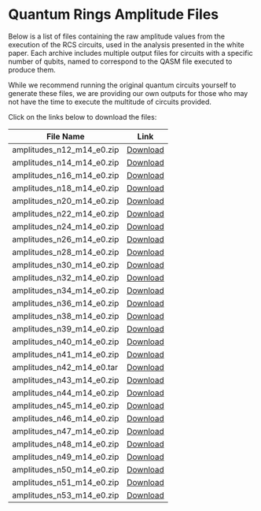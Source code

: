 # Quantum Rings Amplitude Files

Below is a list of files containing the raw amplitude values from the execution of the RCS circuits, used in the analysis presented in the white paper. Each archive includes multiple output files for circuits with a specific number of qubits, named to correspond to the QASM file executed to produce them.

While we recommend running the original quantum circuits yourself to generate these files, we are providing our own outputs for those who may not have the time to execute the multitude of circuits provided.

Click on the links below to download the files:

| File Name                         | Link                                                                 |
|-----------------------------------|----------------------------------------------------------------------|
| amplitudes_n12_m14_e0.zip         | [Download](https://quantum-rings-rcs-benchmarking.s3.us-east-2.amazonaws.com/amplitudes_n12_m14_e0.zip) |
| amplitudes_n14_m14_e0.zip         | [Download](https://quantum-rings-rcs-benchmarking.s3.us-east-2.amazonaws.com/amplitudes_n14_m14_e0.zip) |
| amplitudes_n16_m14_e0.zip         | [Download](https://quantum-rings-rcs-benchmarking.s3.us-east-2.amazonaws.com/amplitudes_n16_m14_e0.zip) |
| amplitudes_n18_m14_e0.zip         | [Download](https://quantum-rings-rcs-benchmarking.s3.us-east-2.amazonaws.com/amplitudes_n18_m14_e0.zip) |
| amplitudes_n20_m14_e0.zip         | [Download](https://quantum-rings-rcs-benchmarking.s3.us-east-2.amazonaws.com/amplitudes_n20_m14_e0.zip) |
| amplitudes_n22_m14_e0.zip         | [Download](https://quantum-rings-rcs-benchmarking.s3.us-east-2.amazonaws.com/amplitudes_n22_m14_e0.zip) |
| amplitudes_n24_m14_e0.zip         | [Download](https://quantum-rings-rcs-benchmarking.s3.us-east-2.amazonaws.com/amplitudes_n24_m14_e0.zip) |
| amplitudes_n26_m14_e0.zip         | [Download](https://quantum-rings-rcs-benchmarking.s3.us-east-2.amazonaws.com/amplitudes_n26_m14_e0.zip) |
| amplitudes_n28_m14_e0.zip         | [Download](https://quantum-rings-rcs-benchmarking.s3.us-east-2.amazonaws.com/amplitudes_n28_m14_e0.zip) |
| amplitudes_n30_m14_e0.zip         | [Download](https://quantum-rings-rcs-benchmarking.s3.us-east-2.amazonaws.com/amplitudes_n30_m14_e0.zip) |
| amplitudes_n32_m14_e0.zip         | [Download](https://quantum-rings-rcs-benchmarking.s3.us-east-2.amazonaws.com/amplitudes_n32_m14_e0.zip) |
| amplitudes_n34_m14_e0.zip         | [Download](https://quantum-rings-rcs-benchmarking.s3.us-east-2.amazonaws.com/amplitudes_n34_m14_e0.zip) |
| amplitudes_n36_m14_e0.zip         | [Download](https://quantum-rings-rcs-benchmarking.s3.us-east-2.amazonaws.com/amplitudes_n36_m14_e0.zip) |
| amplitudes_n38_m14_e0.zip         | [Download](https://quantum-rings-rcs-benchmarking.s3.us-east-2.amazonaws.com/amplitudes_n38_m14_e0.zip) |
| amplitudes_n39_m14_e0.zip         | [Download](https://quantum-rings-rcs-benchmarking.s3.us-east-2.amazonaws.com/amplitudes_n39_m14_e0.zip) |
| amplitudes_n40_m14_e0.zip         | [Download](https://quantum-rings-rcs-benchmarking.s3.us-east-2.amazonaws.com/amplitudes_n40_m14_e0.zip) |
| amplitudes_n41_m14_e0.zip         | [Download](https://quantum-rings-rcs-benchmarking.s3.us-east-2.amazonaws.com/amplitudes_n41_m14_e0.zip) |
| amplitudes_n42_m14_e0.tar         | [Download](https://quantum-rings-rcs-benchmarking.s3.us-east-2.amazonaws.com/amplitudes_n42_m14_e0.tar) |
| amplitudes_n43_m14_e0.zip         | [Download](https://quantum-rings-rcs-benchmarking.s3.us-east-2.amazonaws.com/amplitudes_n43_m14_e0.zip) |
| amplitudes_n44_m14_e0.zip         | [Download](https://quantum-rings-rcs-benchmarking.s3.us-east-2.amazonaws.com/amplitudes_n44_m14_e0.zip) |
| amplitudes_n45_m14_e0.zip         | [Download](https://quantum-rings-rcs-benchmarking.s3.us-east-2.amazonaws.com/amplitudes_n45_m14_e0.zip) |
| amplitudes_n46_m14_e0.zip         | [Download](https://quantum-rings-rcs-benchmarking.s3.us-east-2.amazonaws.com/amplitudes_n46_m14_e0.zip) |
| amplitudes_n47_m14_e0.zip         | [Download](https://quantum-rings-rcs-benchmarking.s3.us-east-2.amazonaws.com/amplitudes_n47_m14_e0.zip) |
| amplitudes_n48_m14_e0.zip         | [Download](https://quantum-rings-rcs-benchmarking.s3.us-east-2.amazonaws.com/amplitudes_n48_m14_e0.zip) |
| amplitudes_n49_m14_e0.zip         | [Download](https://quantum-rings-rcs-benchmarking.s3.us-east-2.amazonaws.com/amplitudes_n49_m14_e0.zip) |
| amplitudes_n50_m14_e0.zip         | [Download](https://quantum-rings-rcs-benchmarking.s3.us-east-2.amazonaws.com/amplitudes_n50_m14_e0.zip) |
| amplitudes_n51_m14_e0.zip         | [Download](https://quantum-rings-rcs-benchmarking.s3.us-east-2.amazonaws.com/amplitudes_n51_m14_e0.zip) |
| amplitudes_n53_m14_e0.zip         | [Download](https://quantum-rings-rcs-benchmarking.s3.us-east-2.amazonaws.com/amplitudes_n53_m14_e0.zip) |
